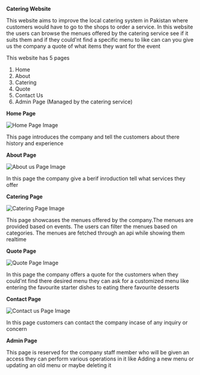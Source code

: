 **Catering Website**

This website aims to improve the local catering system in Pakistan where customers would have to go to the shops to order a service. In this website the users can browse the menues offered by the catering service see if it suits them and if they could'nt find a specific menu to like can can you give us the company a quote of what items they want for the event

This website has 5 pages
1. Home
2. About
3. Catering
4. Quote
5. Contact Us
6. Admin Page (Managed by the catering service)

<b>Home Page</b>

![Home Page Image](http://url/to/img.png)

This page introduces the company and tell the customers about there history and experience

<b>About Page</b>

![About us Page Image](http://url/to/img.png)

In this page the company give a berif inroduction tell what services they offer

<b>Catering Page</b>

![Catering Page Image](http://url/to/img.png)

This page showcases the menues offered by the company.The menues are provided based on events. The users can filter the menues based on categories. The menues are fetched through an api while showing them realtime

<b>Quote Page</b>

![Quote Page Image](http://url/to/img.png)

In this page the company offers a quote for the customers when they could'nt find there desired menu they can ask for a customized menu like entering the favourite starter dishes to eating there favourite desserts 

<b>Contact Page</b>

![Contact us Page Image](http://url/to/img.png)

In this page customers can contact the company incase of any inquiry or concern

<b>Admin Page</b>

This page is reserved for the company staff member who will be given an access they can perform various operations in it like Adding a new menu or updating an old menu or maybe deleting it
